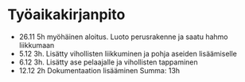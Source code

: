 
# Työaikakirjanpito
- 26.11 5h myöhäinen aloitus. Luoto perusrakenne ja saatu hahmo liikkumaan
- 5.12  3h. Lisätty vihollisten liikkuminen ja pohja aseiden lisäämiselle
- 6.12 3h. Lisätty ase pelaajalle ja vihollisten tappaminen
- 12.12 2h Dokumentaation lisääminen
Summa: 13h
